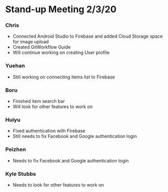 # Stand-up Meeting 2/3/20

### Chris
* Connected Android Studio to Firebase and added Cloud Storage space for image upload
* Created GitWorkflow Guide
* Will continue working on creating User profile

### Yuehan
* Still working on connecting items list to Firebase

### Boru
* Finished item search bar
* Will look for other features to work on

### Huiyu
* Fixed authentication with Firebase
* Still needs to fix Facebook and Google authentication login

### Peizhen
* Needs to fix Facebook and Google authentication login

### Kyle Stubbs
* Needs to look for other features to work on